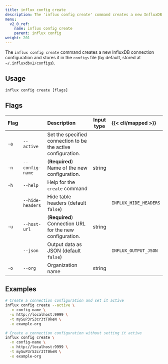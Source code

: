 ```yaml
---
title: influx config create
description: The 'influx config create' command creates a new InfluxDB connection configuration.
menu:
  v2_0_ref:
    name: influx config create
    parent: influx config
weight: 201
---
```


The `influx config create` command creates a new InfluxDB connection configuration
and stores it in the `configs` file (by default, stored at `~/.influxdbv2/configs`).

## Usage
```
influx config create [flags]
```

## Flags
| Flag |                  | Description                                                  | Input type  | {{< cli/mapped >}}    |
|:---- |:---              |:-----------                                                  |:----------: |:------------------    |
| `-a` | `--active`       | Set the specified connection to be the active configuration. |             |                       |
| `-n` | `--config-name`  | (**Required**) Name of the new configuration.                | string      |                       |
| `-h` | `--help`         | Help for the `create` command                                |             |                       |
|      | `--hide-headers` | Hide table headers (default `false`)                         |             | `INFLUX_HIDE_HEADERS` |
| `-u` | `--host-url`     | (**Required**) Connection URL for the new configuration.     | string      |                       |
|      | `--json`         | Output data as JSON (default `false`)                        |             | `INFLUX_OUTPUT_JSON`  |
| `-o` | `--org`          | Organization name                                            | string      |                       |

## Examples
```sh
# Create a connection configuration and set it active
influx config create --active \
  -n config-name \
  -u http://localhost:9999 \
  -t mySuP3rS3cr3tT0keN \
  -o example-org

# Create a connection configuration without setting it active
influx config create \
  -n config-name \
  -u http://localhost:9999 \
  -t mySuP3rS3cr3tT0keN \
  -o example-org
```

